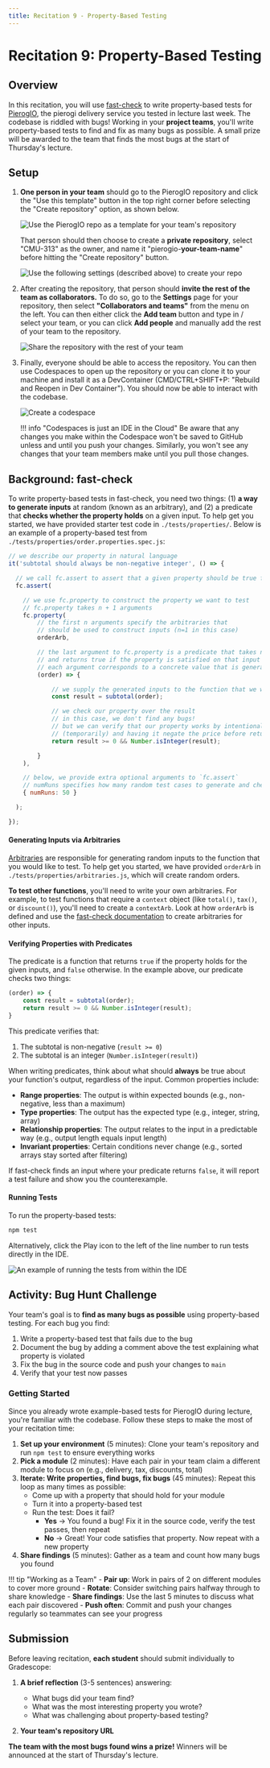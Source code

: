 ```yaml
---
title: Recitation 9 - Property-Based Testing
---
```


# Recitation 9: Property-Based Testing

## Overview

In this recitation, you will use [fast-check](https://fast-check.dev) to write property-based tests for [PierogIO](https://github.com/CMU-313/PierogIO), the pierogi delivery service you tested in lecture last week.
The codebase is riddled with bugs!
Working in your **project teams**, you'll write property-based tests to find and fix as many bugs as possible.
A small prize will be awarded to the team that finds the most bugs at the start of Thursday's lecture.

## Setup

1.  **One person in your team** should go to the PierogIO repository and click the "Use this template" button in the top right corner before selecting the "Create repository" option, as shown below.

    ![Use the PierogIO repo as a template for your team's repository](/assets/images/reci/template-create-repo.png)

    That person should then choose to create a **private repository**, select "CMU-313" as the owner, and name it "pierogio-**your-team-name**" before hitting the "Create repository" button.

    ![Use the following settings (described above) to create your repo](/assets/images/reci/template-settings.png)

2.  After creating the repository, that person should **invite the rest of the team as collaborators.**
    To do so, go to the **Settings** page for your repository, then select **"Collaborators and teams"** from the menu on the left.
    You can then either click the **Add team** button and type in / select your team, or you can click **Add people** and manually add the rest of your team to the repository.

    ![Share the repository with the rest of your team](/assets/images/reci/repo-settings.png)

3.  Finally, everyone should be able to access the repository.
    You can then use Codespaces to open up the repository or you can clone it to your machine and install it as a DevContainer (CMD/CTRL+SHIFT+P: "Rebuild and Reopen in Dev Container").
    You should now be able to interact with the codebase.

    ![Create a codespace](/assets/images/reci/create-codespace.png)

    !!! info "Codespaces is just an IDE in the Cloud"
        Be aware that any changes you make within the Codespace won't be saved to GitHub unless and until you push your changes.
        Similarly, you won't see any changes that your team members make until you pull those changes.

## Background: fast-check

To write property-based tests in fast-check, you need two things: (1) **a way to generate inputs** at random (known as an arbitrary), and (2) a predicate that **checks whether the property holds** on a given input.
To help get you started, we have provided starter test code in `./tests/properties/`.
Below is an example of a property-based test from `./tests/properties/order.properties.spec.js`:

```js
// we describe our property in natural language
it('subtotal should always be non-negative integer', () => {

  // we call fc.assert to assert that a given property should be true for all generated inputs
  fc.assert(

    // we use fc.property to construct the property we want to test
    // fc.property takes n + 1 arguments
    fc.property(
        // the first n arguments specify the arbitraries that
        // should be used to construct inputs (n=1 in this case)
        orderArb,

        // the last argument to fc.property is a predicate that takes n arguments
        // and returns true if the property is satisfied on that input
        // each argument corresponds to a concrete value that is generated by the i-th arbitrary
        (order) => {

            // we supply the generated inputs to the function that we want to test
            const result = subtotal(order);

            // we check our property over the result
            // in this case, we don't find any bugs!
            // but we can verify that our property works by intentionally breaking the code
            // (temporarily) and having it negate the price before returning the value
            return result >= 0 && Number.isInteger(result);

        }
    ),

    // below, we provide extra optional arguments to `fc.assert`
    // numRuns specifies how many random test cases to generate and check
    { numRuns: 50 }

  );

});
```

#### Generating Inputs via Arbitraries

[Arbitraries](https://fast-check.dev/docs/introduction/getting-started/#arbitrary) are responsible for generating random inputs to the function that you would like to test.
To help get you started, we have provided `orderArb` in `./tests/properties/arbitraries.js`, which will create random orders.

**To test other functions**, you'll need to write your own arbitraries. For example, to test functions that require a `context` object (like `total()`, `tax()`, or `discount()`), you'll need to create a `contextArb`. Look at how `orderArb` is defined and use the [fast-check documentation](https://fast-check.dev/docs/core-blocks/arbitraries/) to create arbitraries for other inputs.

#### Verifying Properties with Predicates


The predicate is a function that returns `true` if the property holds for the given inputs, and `false` otherwise.
In the example above, our predicate checks two things:

```js
(order) => {
    const result = subtotal(order);
    return result >= 0 && Number.isInteger(result);
}
```

This predicate verifies that:

1. The subtotal is non-negative (`result >= 0`)
2. The subtotal is an integer (`Number.isInteger(result)`)

When writing predicates, think about what should **always** be true about your function's output, regardless of the input. Common properties include:

- **Range properties**: The output is within expected bounds (e.g., non-negative, less than a maximum)
- **Type properties**: The output has the expected type (e.g., integer, string, array)
- **Relationship properties**: The output relates to the input in a predictable way (e.g., output length equals input length)
- **Invariant properties**: Certain conditions never change (e.g., sorted arrays stay sorted after filtering)

If fast-check finds an input where your predicate returns `false`, it will report a test failure and show you the counterexample.

#### Running Tests

To run the property-based tests:

```bash
npm test
```

Alternatively, click the Play icon to the left of the line number to run tests directly in the IDE.

![An example of running the tests from within the IDE](/assets/images/reci/test-button-ide.png)

## Activity: Bug Hunt Challenge

Your team's goal is to **find as many bugs as possible** using property-based testing.
For each bug you find:

1. Write a property-based test that fails due to the bug
2. Document the bug by adding a comment above the test explaining what property is violated
3. Fix the bug in the source code and push your changes to `main`
4. Verify that your test now passes

### Getting Started

Since you already wrote example-based tests for PierogIO during lecture, you're familiar with the codebase. Follow these steps to make the most of your recitation time:

1. **Set up your environment** (5 minutes): Clone your team's repository and run `npm test` to ensure everything works
2. **Pick a module** (2 minutes): Have each pair in your team claim a different module to focus on (e.g., delivery, tax, discounts, total)
3. **Iterate: Write properties, find bugs, fix bugs** (45 minutes): Repeat this loop as many times as possible:
    - Come up with a property that should hold for your module
    - Turn it into a property-based test
    - Run the test: Does it fail?
        - **Yes** → You found a bug! Fix it in the source code, verify the test passes, then repeat
        - **No** → Great! Your code satisfies that property. Now repeat with a new property
4. **Share findings** (5 minutes): Gather as a team and count how many bugs you found

!!! tip "Working as a Team"
    - **Pair up**: Work in pairs of 2 on different modules to cover more ground
    - **Rotate**: Consider switching pairs halfway through to share knowledge
    - **Share findings**: Use the last 5 minutes to discuss what each pair discovered
    - **Push often**: Commit and push your changes regularly so teammates can see your progress

## Submission

Before leaving recitation, **each student** should submit individually to Gradescope:

1. **A brief reflection** (3-5 sentences) answering:
    * What bugs did your team find?
    * What was the most interesting property you wrote?
    * What was challenging about property-based testing?

2. **Your team's repository URL**

**The team with the most bugs found wins a prize!** Winners will be announced at the start of Thursday's lecture.
